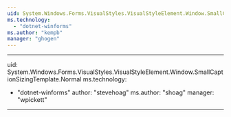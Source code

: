 ```yaml
---
uid: System.Windows.Forms.VisualStyles.VisualStyleElement.Window.SmallCaptionSizingTemplate
ms.technology: 
  - "dotnet-winforms"
ms.author: "kempb"
manager: "ghogen"
---
```


---
uid: System.Windows.Forms.VisualStyles.VisualStyleElement.Window.SmallCaptionSizingTemplate.Normal
ms.technology: 
  - "dotnet-winforms"
author: "stevehoag"
ms.author: "shoag"
manager: "wpickett"
---
